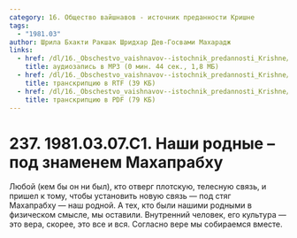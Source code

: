 ```yaml
---
category: 16. Общество вайшнавов - источник преданности Кришне
tags:
  - "1981.03"
author: Шрила Бхакти Ракшак Шридхар Дев-Госвами Махарадж
links:
  - href: /dl/16._Obschestvo_vaishnavov--istochnik_predannosti_Krishne/237_1981.03.07.C1_SridharMj_Nashi_rodnye--pod_znamenem_Mahaprabhu.mp3
    title: аудиозапись в MP3 (0 мин. 44 сек., 1,8 МБ)
  - href: /dl/16._Obschestvo_vaishnavov--istochnik_predannosti_Krishne/237_1981.03.07.C1_SridharMj_Nashi_rodnye--pod_znamenem_Mahaprabhu.rtf
    title: транскрипцию в RTF (39 КБ)
  - href: /dl/16._Obschestvo_vaishnavov--istochnik_predannosti_Krishne/237_1981.03.07.C1_SridharMj_Nashi_rodnye--pod_znamenem_Mahaprabhu.pdf
    title: транскрипцию в PDF (79 КБ)
---
```


# 237. 1981.03.07.C1. Наши родные – под знаменем Махапрабху

Любой (кем бы он ни был), кто отверг плотскую, телесную связь, и пришел к тому, чтобы установить новую связь — под стяг Махапрабху — наш родной. А тех, кто были нашими родными в физическом смысле, мы оставили. Внутренний человек, его культура — это вера, скорее, это все и вся. Согласно вере мы собираемся вместе.

